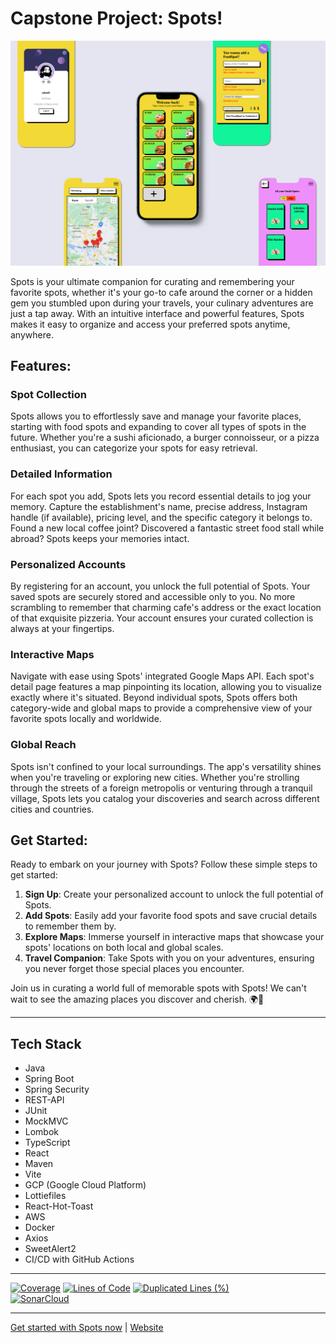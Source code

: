 # Capstone Project: Spots!

<img src="frontend/public/readme-files/Mockup-Hero.png" width="2000" alt="image"/>

Spots is your ultimate companion for curating and remembering your favorite spots, whether it's your go-to cafe around the corner or a hidden gem you stumbled upon during your travels, your culinary adventures are just a tap away. With an intuitive interface and powerful features, Spots makes it easy to organize and access your preferred spots anytime, anywhere.

## Features:

### Spot Collection
Spots allows you to effortlessly save and manage your favorite places, starting with food spots and expanding to cover all types of spots in the future. Whether you're a sushi aficionado, a burger connoisseur, or a pizza enthusiast, you can categorize your spots for easy retrieval.

### Detailed Information
For each spot you add, Spots lets you record essential details to jog your memory. Capture the establishment's name, precise address, Instagram handle (if available), pricing level, and the specific category it belongs to. Found a new local coffee joint? Discovered a fantastic street food stall while abroad? Spots keeps your memories intact.

### Personalized Accounts
By registering for an account, you unlock the full potential of Spots. Your saved spots are securely stored and accessible only to you. No more scrambling to remember that charming cafe's address or the exact location of that exquisite pizzeria. Your account ensures your curated collection is always at your fingertips.

### Interactive Maps
Navigate with ease using Spots' integrated Google Maps API. Each spot's detail page features a map pinpointing its location, allowing you to visualize exactly where it's situated. Beyond individual spots, Spots offers both category-wide and global maps to provide a comprehensive view of your favorite spots locally and worldwide.

### Global Reach
Spots isn't confined to your local surroundings. The app's versatility shines when you're traveling or exploring new cities. Whether you're strolling through the streets of a foreign metropolis or venturing through a tranquil village, Spots lets you catalog your discoveries and search across different cities and countries.

## Get Started:

Ready to embark on your journey with Spots? Follow these simple steps to get started:

1. **Sign Up**: Create your personalized account to unlock the full potential of Spots.
2. **Add Spots**: Easily add your favorite food spots and save crucial details to remember them by.
3. **Explore Maps**: Immerse yourself in interactive maps that showcase your spots' locations on both local and global scales.
4. **Travel Companion**: Take Spots with you on your adventures, ensuring you never forget those special places you encounter.

Join us in curating a world full of memorable spots with Spots! We can't wait to see the amazing places you discover and cherish. 🌍📍

---

## Tech Stack
- Java
- Spring Boot
- Spring Security
- REST-API
- JUnit
- MockMVC
- Lombok
- TypeScript
- React
- Maven
- Vite
- GCP (Google Cloud Platform)
- Lottiefiles
- React-Hot-Toast
- AWS
- Docker
- Axios
- SweetAlert2
- CI/CD with GitHub Actions

---

[![Coverage](https://sonarcloud.io/api/project_badges/measure?project=sahedw_capstone-project-fullstack-backend&metric=coverage)](https://sonarcloud.io/summary/new_code?id=sahedw_capstone-project-fullstack-backend)
[![Lines of Code](https://sonarcloud.io/api/project_badges/measure?project=sahedw_capstone-project-fullstack-backend&metric=ncloc)](https://sonarcloud.io/summary/new_code?id=sahedw_capstone-project-fullstack-backend)
[![Duplicated Lines (%)](https://sonarcloud.io/api/project_badges/measure?project=sahedw_capstone-project-fullstack-backend&metric=duplicated_lines_density)](https://sonarcloud.io/summary/new_code?id=sahedw_capstone-project-fullstack-backend)
<br>
[![SonarCloud](https://sonarcloud.io/images/project_badges/sonarcloud-white.svg)](https://sonarcloud.io/summary/new_code?id=sahedw_capstone-project-fullstack-backend)

---

[Get started with Spots now](https://github.com/sahedw/capstone-project-fullstack) | [Website](https://cgn-java-23-2-sahed.capstone-project.de/) 
